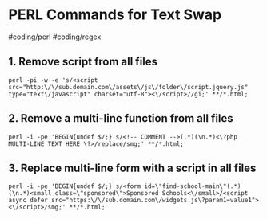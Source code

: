# PERL Commands for Text Swap
#coding/perl
#coding/regex

## 1. Remove script from all files
```
perl -pi -w -e 's/<script src="http:\/\/sub.domain.com\/assets\/js\/folder\/script.jquery.js" type="text\/javascript" charset="utf-8"><\/script>//gi;' **/*.html;
```

## 2. Remove a multi-line function from all files
```
perl -i -pe 'BEGIN{undef $/;} s/<!-- COMMENT -->(.*)(\n.*)<\?php MULTI-LINE TEXT HERE \?>/replace/smg;' **/*.html;
```

## 3. Replace multi-line form with a script in all files
```
perl -i -pe 'BEGIN{undef $/;} s/<form id=\"find-school-main\"(.*)(\n.*)<small class=\"sponsored\">Sponsored Schools<\/small>/<script async defer src="https:\/\/sub.domain.com\/widgets.js\?param1=value1"><\/script>/smg;' **/*.html;
```

